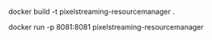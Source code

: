 docker build -t pixelstreaming-resourcemanager .

docker run -p 8081:8081 pixelstreaming-resourcemanager